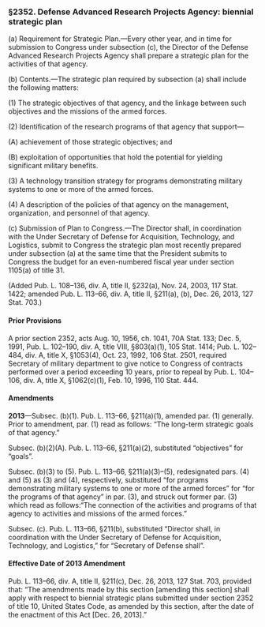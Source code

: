 ### §2352. Defense Advanced Research Projects Agency: biennial strategic plan ###

(a) Requirement for Strategic Plan.—Every other year, and in time for submission to Congress under subsection (c), the Director of the Defense Advanced Research Projects Agency shall prepare a strategic plan for the activities of that agency.

(b) Contents.—The strategic plan required by subsection (a) shall include the following matters:

(1) The strategic objectives of that agency, and the linkage between such objectives and the missions of the armed forces.

(2) Identification of the research programs of that agency that support—

(A) achievement of those strategic objectives; and

(B) exploitation of opportunities that hold the potential for yielding significant military benefits.

(3) A technology transition strategy for programs demonstrating military systems to one or more of the armed forces.

(4) A description of the policies of that agency on the management, organization, and personnel of that agency.

(c) Submission of Plan to Congress.—The Director shall, in coordination with the Under Secretary of Defense for Acquisition, Technology, and Logistics, submit to Congress the strategic plan most recently prepared under subsection (a) at the same time that the President submits to Congress the budget for an even-numbered fiscal year under section 1105(a) of title 31.

(Added Pub. L. 108–136, div. A, title II, §232(a), Nov. 24, 2003, 117 Stat. 1422; amended Pub. L. 113–66, div. A, title II, §211(a), (b), Dec. 26, 2013, 127 Stat. 703.)

#### Prior Provisions ####

A prior section 2352, acts Aug. 10, 1956, ch. 1041, 70A Stat. 133; Dec. 5, 1991, Pub. L. 102–190, div. A, title VIII, §803(a)(1), 105 Stat. 1414; Pub. L. 102–484, div. A, title X, §1053(4), Oct. 23, 1992, 106 Stat. 2501, required Secretary of military department to give notice to Congress of contracts performed over a period exceeding 10 years, prior to repeal by Pub. L. 104–106, div. A, title X, §1062(c)(1), Feb. 10, 1996, 110 Stat. 444.

#### Amendments ####

**2013**—Subsec. (b)(1). Pub. L. 113–66, §211(a)(1), amended par. (1) generally. Prior to amendment, par. (1) read as follows: “The long-term strategic goals of that agency.”

Subsec. (b)(2)(A). Pub. L. 113–66, §211(a)(2), substituted “objectives” for “goals”.

Subsec. (b)(3) to (5). Pub. L. 113–66, §211(a)(3)–(5), redesignated pars. (4) and (5) as (3) and (4), respectively, substituted “for programs demonstrating military systems to one or more of the armed forces” for “for the programs of that agency” in par. (3), and struck out former par. (3) which read as follows:“The connection of the activities and programs of that agency to activities and missions of the armed forces.”

Subsec. (c). Pub. L. 113–66, §211(b), substituted “Director shall, in coordination with the Under Secretary of Defense for Acquisition, Technology, and Logistics,” for “Secretary of Defense shall”.

#### Effective Date of 2013 Amendment ####

Pub. L. 113–66, div. A, title II, §211(c), Dec. 26, 2013, 127 Stat. 703, provided that: “The amendments made by this section [amending this section] shall apply with respect to biennial strategic plans submitted under section 2352 of title 10, United States Code, as amended by this section, after the date of the enactment of this Act [Dec. 26, 2013].”